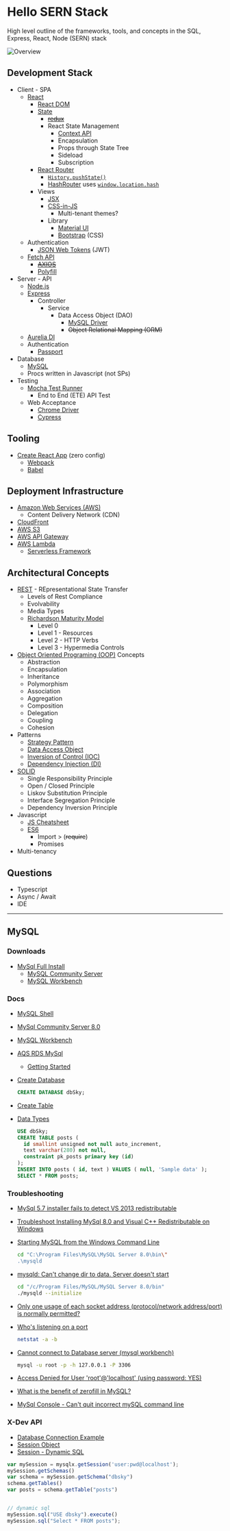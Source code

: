 # Hello SERN Stack

High level outline of the frameworks, tools, and concepts in the SQL, Express, React, Node (SERN) stack

![Overview](Overview.png)

## Development Stack

* Client - SPA
  * [React](https://reactjs.org/)
    * [React DOM](https://reactjs.org/docs/react-dom.html)
    * [State](https://reactjs.org/docs/state-and-lifecycle.html)
      * ~~[redux](https://redux.js.org/basics/usage-with-react)~~
      * React State Management
        * [Context API](https://reactjs.org/docs/context.html)
        * Encapsulation
        * Props through State Tree
        * Sideload
        * Subscription
    * [React Router](https://reacttraining.com/react-router/web/guides/quick-start)
      * [`History.pushState()`](https://developer.mozilla.org/en-US/docs/Web/API/History_API)
      * [HashRouter](https://reacttraining.com/react-router/web/api/HashRouter) uses [`window.location.hash`](https://developer.mozilla.org/en-US/docs/Web/API/Window/location)
    * Views
      * [JSX](https://reactjs.org/docs/introducing-jsx.html)
      * [CSS-in-JS](https://cssinjs.org/)
        * Multi-tenant themes?
      * Library
        * [Material UI](https://material-ui.com/)
        * [Bootstrap](https://facebook.github.io/create-react-app/docs/adding-bootstrap) (CSS)
  * Authentication
    * [JSON Web Tokens](https://jwt.io/) (JWT)
  * [Fetch API](https://developer.mozilla.org/en-US/docs/Web/API/Fetch_API)
    * ~~[AXIOS](https://github.com/axios/axios)~~
    * [Polyfill](https://github.com/github/fetch)
* Server - API
  * [Node.js](https://nodejs.org/en/)
  * [Express](https://expressjs.com/)
    * Controller
      * Service
        * Data Access Object (DAO)
          * [MySQL Driver](https://dev.mysql.com/downloads/connector/nodejs/8.0.html)
          * ~~Object Relational Mapping (ORM)~~
  * [Aurelia DI](https://aurelia.io/docs/fundamentals/dependency-injection/)
  * Authentication
    * [Passport](http://www.passportjs.org/)
* Database
  * [MySQL](https://www.mysql.com/)
  * Procs written in Javascript (not SPs)
* Testing
  * [Mocha Test Runner](https://mochajs.org/)
    * End to End (ETE) API Test
  * Web Acceptance
    * [Chrome Driver](https://sites.google.com/a/chromium.org/chromedriver/)
    * [Cypress](https://www.cypress.io/)

## Tooling

* [Create React App](https://facebook.github.io/create-react-app/) (zero config)
  * [Webpack](https://webpack.js.org/)
  * [Babel](https://babeljs.io/)

## Deployment Infrastructure

* [Amazon Web Services (AWS)](https://aws.amazon.com/)
  * Content Delivery Network (CDN)
* [CloudFront](https://aws.amazon.com/cloudfront/)
* [AWS S3](https://aws.amazon.com/s3/)
* [AWS API Gateway](https://aws.amazon.com/api-gateway/)
* [AWS Lambda](https://aws.amazon.com/lambda/)
  * [Serverless Framework](https://serverless.com/)

## Architectural Concepts

* [REST](https://www.wikiwand.com/en/Representational_state_transfer) - REpresentational State Transfer
  * Levels of Rest Compliance
  * Evolvability
  * Media Types
  * [Richardson Maturity Model](https://martinfowler.com/articles/richardsonMaturityModel.html)
    * Level 0
    * Level 1 - Resources
    * Level 2 - HTTP Verbs
    * Level 3 - Hypermedia Controls
* [Object Oriented Programing (OOP)](https://www.wikiwand.com/en/Object-oriented_programming) Concepts
  * Abstraction
  * Encapsulation
  * Inheritance
  * Polymorphism
  * Association
  * Aggregation
  * Composition
  * Delegation
  * Coupling
  * Cohesion
* Patterns
  * [Strategy Pattern](https://www.wikiwand.com/en/Strategy_pattern)
  * [Data Access Object](https://www.wikiwand.com/en/Data_access_object)
  * [Inversion of Control (IOC)](https://www.wikiwand.com/en/Inversion_of_control)
  * [Dependency Injection (DI)](https://www.wikiwand.com/en/Dependency_injection)
* [SOLID](https://www.wikiwand.com/en/SOLID)
  * Single Responsibility Principle
  * Open / Closed Principle
  * Liskov Substitution Principle
  * Interface Segregation Principle
  * Dependency Inversion Principle
* Javascript
  * [JS Cheatsheet](https://mbeaudru.github.io/modern-js-cheatsheet/)
  * [ES6](http://es6-features.org/)
    * Import > (~~require~~)
    * Promises
* Multi-tenancy

## Questions

* Typescript
* Async / Await
* IDE

---

## MySQL

### Downloads

* [MySql Full Install](https://dev.mysql.com/downloads/windows/installer/8.0.html)
  * [MySQL Community Server](https://dev.mysql.com/downloads/windows/installer/8.0.html)
  * [MySQL Workbench](https://dev.mysql.com/downloads/workbench/)

### Docs

* [MySQL Shell](https://dev.mysql.com/doc/mysql-shell/8.0/en/)
* [MySql Community Server 8.0](https://dev.mysql.com/doc/refman/8.0/en/)
* [MySQL Workbench](https://dev.mysql.com/doc/workbench/en/)
* [AQS RDS MySql](https://aws.amazon.com/rds/mysql/)
  * [Getting Started](https://aws.amazon.com/getting-started/tutorials/create-mysql-db/)


* [Create Database](https://dev.mysql.com/doc/refman/8.0/en/create-database.html)

  ```sql
  CREATE DATABASE dbSky;
  ```

* [Create Table](https://dev.mysql.com/doc/refman/8.0/en/create-table.html)
* [Data Types](https://dev.mysql.com/doc/refman/8.0/en/data-types.html)

  ```sql
  USE dbSky;
  CREATE TABLE posts (
    id smallint unsigned not null auto_increment,
    text varchar(280) not null,
    constraint pk_posts primary key (id)
  );
  INSERT INTO posts ( id, text ) VALUES ( null, 'Sample data' );
  SELECT * FROM posts;
  ```

### Troubleshooting

* [MySql 5.7 installer fails to detect VS 2013 redistributable](https://stackoverflow.com/q/45163588/1366033)
* [Troubleshoot Installing MySql 8.0 and Visual C++ Redistributable on Windows](https://stackoverflow.com/q/54317796/1366033)
* [Starting MySQL from the Windows Command Line](https://dev.mysql.com/doc/refman/8.0/en/windows-start-command-line.html)

  ```bash
  cd "C:\Program Files\MySQL\MySQL Server 8.0\bin\"
  .\mysqld
  ```

* [mysqld: Can't change dir to data. Server doesn't start](https://stackoverflow.com/q/33752407/1366033)

  ```bash
  cd "/c/Program Files/MySQL/MySQL Server 8.0/bin"
  ./mysqld --initialize
  ```

* [Only one usage of each socket address (protocol/network address/port) is normally permitted?](https://stackoverflow.com/q/41836209/1366033)
* [Who's listening on a port](https://stackoverflow.com/q/48198/1366033)

  ```bash
  netstat -a -b
  ```

* [Cannot connect to Database server (mysql workbench)](https://stackoverflow.com/a/7875732/1366033)

  ```bash
  mysql -u root -p -h 127.0.0.1 -P 3306
  ```

* [Access Denied for User 'root'@'localhost' (using password: YES)](https://stackoverflow.com/q/17975120/1366033)
* [What is the benefit of zerofill in MySQL?](https://stackoverflow.com/q/5256469/1366033)
* [MySql Console - Can't quit incorrect mySQL command line](https://stackoverflow.com/q/28098061/1366033)

### X-Dev API

* [Database Connection Example](https://dev.mysql.com/doc/x-devapi-userguide/en/database-connection-example.html)
* [Session Object](https://dev.mysql.com/doc/x-devapi-userguide/en/working-with-a-session-object.html)
* [Session - Dynamic SQL](https://dev.mysql.com/doc/x-devapi-userguide/en/using-sql.html)

```js
var mySession = mysqlx.getSession('user:pwd@localhost');
mySession.getSchemas()
var schema = mySession.getSchema("dbsky")
schema.getTables()
var posts = schema.getTable("posts")


// dynamic sql
mySession.sql("USE dbsky").execute()
mySession.sql("Select * FROM posts");
